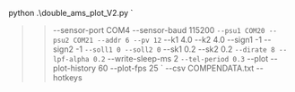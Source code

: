 python .\double_ams_plot_V2.py `
>>   --sensor-port COM4 --sensor-baud 115200 `
>>    --psu1 COM20 --psu2 COM21 --addr 6 --pv 12 `
>>    --k1 4.0 --k2 4.0 --sign1 -1 --sign2 -1 `
>>   --soll1 0 --soll2 0 `
>>   --sk1 0.2 --sk2 0.2 `
>>    --dirate 8 --lpf-alpha 0.2 `
>>   --write-sleep-ms 2 `
>>   --tel-period 0.3 `
>>    --plot --plot-history 60 --plot-fps 25 `
>>    --csv COMPENDATA.txt --hotkeys